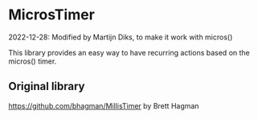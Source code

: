 # MicrosTimer

2022-12-28: Modified by Martijn Diks, to make it work with micros()

This library provides an easy way to have recurring actions based on the micros() timer.

## Original library

<https://github.com/bhagman/MillisTimer> by Brett Hagman
